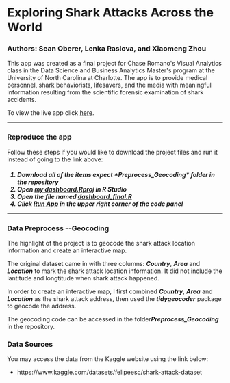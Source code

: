 # Exploring Shark Attacks Across the World

### Authors: Sean Oberer, Lenka Raslova, and Xiaomeng Zhou

This app was created as a final project for Chase Romano's Visual Analytics class in the Data Science and Business Analytics Master's program at the University of North Carolina at Charlotte. The app is to provide medical personnel, shark behaviorists, lifesavers, and the media with meaningful information resulting from the scientific forensic examination of shark accidents.

To view the live app click [here](https://xiaomengdsba.shinyapps.io/Shark_attack_analysis/).

<hr>

### Reproduce the app
 Follow these steps if you would like to download the project files and run it instead of going to the link above: <h5>
<ol>
  <li>Download all of the items expect *Preprocess_Geocoding* folder in the repository</li>
  <li>Open <ins>my dashboard.Rproj</ins> in R Studio</li>
  <li>Open the file named <ins>dashboard_final.R</ins></li>
  <li>Click <ins>Run App</ins> in the upper right corner of the code panel</li>
</ol>
  
<hr>

### Data Preprocess --Geocoding

The highlight of the project is to geocode the shark attack location information and
create an interactive map. 

The original dataset came in with three columns: ***Country***, ***Area*** and ***Location*** to mark the shark attack location information. It did not include the lantitude and longtitude when shark attack happened.

In order to create an interactive map, I first combined  ***Country***, ***Area*** and ***Location*** as the shark attack address, then used the ***tidygeocoder*** package to geocode
the address.  

The geocoding code can be accessed in the folder***Preprocess_Geocoding*** in the repository.


### Data Sources

You may access the data from the Kaggle website using the link below:
<ul>
  <li>https://www.kaggle.com/datasets/felipeesc/shark-attack-dataset</li>
 </ul>
 